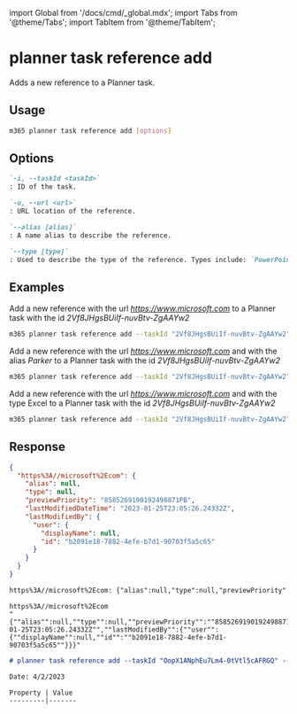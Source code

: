 <!-- DISCLAIMER: All secrets, passwords, and sensitive values in this document are examples only and not real credentials. -->
import Global from '/docs/cmd/_global.mdx';
import Tabs from '@theme/Tabs';
import TabItem from '@theme/TabItem';

# planner task reference add

Adds a new reference to a Planner task.

## Usage

```sh
m365 planner task reference add [options]
```

## Options

```md definition-list
`-i, --taskId <taskId>`
: ID of the task.

`-u, --url <url>`
: URL location of the reference.

`--alias [alias]`
: A name alias to describe the reference.

`--type [type]`
: Used to describe the type of the reference. Types include: `PowerPoint`, `Word`, `Excel`, `Other`.
```

<Global />

## Examples

Add a new reference with the url _https://www.microsoft.com_ to a Planner task with the id _2Vf8JHgsBUiIf-nuvBtv-ZgAAYw2_

```sh
m365 planner task reference add --taskId "2Vf8JHgsBUiIf-nuvBtv-ZgAAYw2" --url "https://www.microsoft.com"
```

Add a new reference with the url _https://www.microsoft.com_ and with the alias _Parker_ to a Planner task with the id _2Vf8JHgsBUiIf-nuvBtv-ZgAAYw2_

```sh
m365 planner task reference add --taskId "2Vf8JHgsBUiIf-nuvBtv-ZgAAYw2" --url "https://www.microsoft.com" --alias "Parker"
```

Add a new reference with the url _https://www.microsoft.com_ and with the type Excel to a Planner task with the id _2Vf8JHgsBUiIf-nuvBtv-ZgAAYw2_

```sh
m365 planner task reference add --taskId "2Vf8JHgsBUiIf-nuvBtv-ZgAAYw2" --url "https://www.microsoft.com" --type "Excel"
```

## Response

<Tabs>
  <TabItem value="JSON">

  ```json
  {
    "https%3A//microsoft%2Ecom": {
      "alias": null,
      "type": null,
      "previewPriority": "8585269190192498871PB",
      "lastModifiedDateTime": "2023-01-25T23:05:26.24332Z",
      "lastModifiedBy": {
        "user": {
          "displayName": null,
          "id": "b2091e18-7882-4efe-b7d1-90703f5a5c65"
        }
      }
    }
  }
  ```

  </TabItem>
  <TabItem value="Text">

  ```txt
  https%3A//microsoft%2Ecom: {"alias":null,"type":null,"previewPriority":"8585269190192498871PB","lastModifiedDateTime":"2023-01-25T23:05:26.24332Z","lastModifiedBy":{"user":{"displayName":null,"id":"b2091e18-7882-4efe-b7d1-90703f5a5c65"}}}
  ```

  </TabItem>
  <TabItem value="CSV">

  ```csv
  https%3A//microsoft%2Ecom
  "{""alias"":null,""type"":null,""previewPriority"":""8585269190192498871PB"",""lastModifiedDateTime"":""2023-01-25T23:05:26.24332Z"",""lastModifiedBy"":{""user"":{""displayName"":null,""id"":""b2091e18-7882-4efe-b7d1-90703f5a5c65""}}}"
  ```

  </TabItem>
  <TabItem value="Markdown">

  ```md
  # planner task reference add --taskId "OopX1ANphEu7Lm4-0tVtl5cAFRGQ" --url "https://microsoft.com"

  Date: 4/2/2023

  Property | Value
  ---------|-------
  ```

  </TabItem>
</Tabs>
